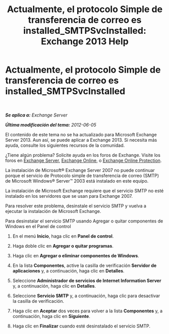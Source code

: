 ﻿---
title: 'Actualmente, el protocolo Simple de transferencia de correo es installed_SMTPSvcInstalled: Exchange 2013 Help'
TOCTitle: Actualmente, el protocolo Simple de transferencia de correo es installed_SMTPSvcInstalled
ms:assetid: f786a93c-876d-4f4e-adb6-4dfea3d820d1
ms:mtpsurl: https://technet.microsoft.com/es-es/library/ms.exch.setupreadiness.smtpsvcinstalled(v=EXCHG.150)
ms:contentKeyID: 48268893
ms.date: 05/22/2018
mtps_version: v=EXCHG.150
ms.translationtype: MT
---

# Actualmente, el protocolo Simple de transferencia de correo es installed\_SMTPSvcInstalled

 

_**Se aplica a:** Exchange Server_

_**Última modificación del tema:** 2012-06-05_

El contenido de este tema no se ha actualizado para Microsoft Exchange Server 2013. Aun así, se puede aplicar a Exchange 2013. Si necesita más ayuda, consulte los siguientes recursos de la comunidad.

¿Tiene algún problema? Solicite ayuda en los foros de Exchange. Visite los foros en [Exchange Server](https://go.microsoft.com/fwlink/p/?linkid=60612), [Exchange Online](https://go.microsoft.com/fwlink/p/?linkid=267542), o [Exchange Online Protection](https://go.microsoft.com/fwlink/p/?linkid=285351).

La instalación de Microsoft® Exchange Server 2007 no puede continuar porque el servicio de Protocolo simple de transferencia de correo (SMTP) de Microsoft Windows® Server™ 2003 está instalado en este equipo.

La instalación de Microsoft Exchange requiere que el servicio SMTP no esté instalado en los servidores que se usan para Exchange 2007.

Para resolver este problema, desinstale el servicio SMTP y vuelva a ejecutar la instalación de Microsoft Exchange.

Para desinstalar el servicio SMTP usando Agregar o quitar componentes de Windows en el Panel de control

1.  En el menú **Inicio**, haga clic en **Panel de control**.

2.  Haga doble clic en **Agregar o quitar programas**.

3.  Haga clic en **Agregar o eliminar componentes de Windows**.

4.  En la lista **Componentes**, active la casilla de verificación **Servidor de aplicaciones** y, a continuación, haga clic en **Detalles**.

5.  Seleccione **Administrador de servicios de Internet Information Server** y, a continuación, haga clic en **Detalles**.

6.  Seleccione **Servicio SMTP** y, a continuación, haga clic para desactivar la casilla de verificación.

7.  Haga clic en **Aceptar** dos veces para volver a la lista **Componentes** y, a continuación, haga clic en **Siguiente**.

8.  Haga clic en **Finalizar** cuando esté desinstalado el servicio SMTP.

